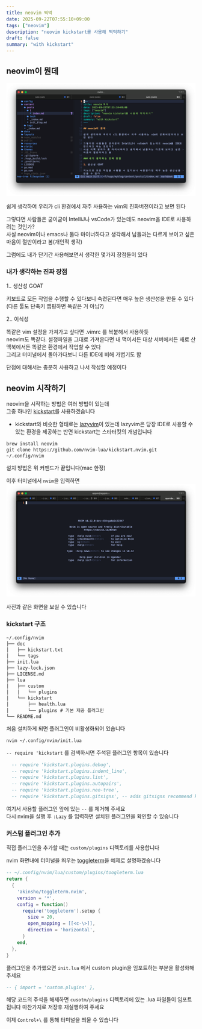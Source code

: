 ```yaml
---
title: neovim 찍먹
date: 2025-09-22T07:55:10+09:00
tags: ["neovim"]
description: "neovim kickstart를 사용해 찍먹하기"
draft: false
summary: "with kickstart"
---
```


## neovim이 뭔데

![이게neovim이다](./image.png)

쉽게 생각하여 우리가 cli 환경에서 자주 사용하는 vim의 진화버전이라고 보면 된다

그렇다면 사람들은 굳이굳이 IntelliJ나 vsCode가 있는데도 neovim을 IDE로 사용하려는 것인가?  
사실 neovim이나 emacs나 둘다 마이너하다고 생각해서 남들과는 다르게 보이고 싶은 마음이 절반이라고 봄(개인적 생각)  

그럼에도 내가 단기간 사용해보면서 생각한 몇가지 장점들이 있다  

### 내가 생각하는 진짜 장점

1.. 생산성 GOAT

키보드로 모든 작업을 수행할 수 있다보니 숙련된다면 매우 높은 생산성을 만들 수 있다  
(다른 툴도 단축키 맵핑하면 똑같은 거 아님?)

2.. 이식성

똑같은 vim 설정을 가져가고 싶다면 .vimrc 를 복붙해서 사용하듯  
neovim도 똑같다. 설정파일을 그대로 가져온다면 내 맥이서든 대상 서버에서든 새로 산 맥북에서든 똑같은 환경에서 작업할 수 있다  
그리고 터미널에서 돌아가다보니 다른 IDE에 비해 가볍기도 함

단점에 대해서는 충분히 사용하고 나서 작성할 예정이다  

## neovim 시작하기

neovim을 시작하는 방법은 여러 방법이 있는데  
그중 하나인 [kickstart](https://github.com/nvim-lua/kickstart.nvim)를 사용하겠습니다  

- kickstart와 비슷한 형태로는 [lazyvim](https://www.lazyvim.org/)이 있는데 lazyvim은 당장 IDE로 사용할 수 있는 환경을 제공하는 반면 kickstart는 스타터킷의 개념입니다

``` shell
brew install neovim
git clone https://github.com/nvim-lua/kickstart.nvim.git ~/.config/nvim
```

설치 방법은 위 커맨드가 끝입니다(mac 한정)  

이후 터미널에서 `nvim`을 입력하면
![nvim_init](./nvim_init.png)

사진과 같은 화면을 보실 수 있습니다  

### kickstart 구조

``` tree
~/.config/nvim
├── doc
│   ├── kickstart.txt
│   └── tags
├── init.lua
├── lazy-lock.json
├── LICENSE.md
├── lua
│   ├── custom
│   │   └── plugins
│   └── kickstart
│       ├── health.lua
│       └── plugins # 기본 제공 플러그인 
└── README.md

```

처음 설치하게 되면 플러그인이 비활성화되어 있습니다  

``` shell
nvim ~/.config/nvim/init.lua
```

`-- require 'kickstart` 를 검색하시면 주석된 플러그인 항목이 있습니다  

``` lua
  -- require 'kickstart.plugins.debug',
  -- require 'kickstart.plugins.indent_line',
  -- require 'kickstart.plugins.lint',
  -- require 'kickstart.plugins.autopairs',
  -- require 'kickstart.plugins.neo-tree',
  -- require 'kickstart.plugins.gitsigns', -- adds gitsigns recommend keymaps
```

여기서 사용할 플러그인 앞에 있는 `--` 를 제거해 주세요  
다시 nvim을 실행 후 `:Lazy` 를 입력하면 설치된 플러그인을 확인할 수 있습니다

### 커스텀 플러그인 추가  

직접 플러그인을 추가할 때는 `custom/plugins` 디렉토리를 사용합니다  

nvim 화면내에 터미널을 띄우는 [toggleterm](https://github.com/akinsho/toggleterm.nvim)을 예제로 설명하겠습니다  

``` lua
-- ~/.config/nvim/lua/custom/plugins/toogleterm.lua
return {
  {
    'akinsho/toggleterm.nvim',
    version = '*',
    config = function()
      require('toggleterm').setup {
        size = 20,
        open_mapping = [[<c-\>]],
        direction = 'horizontal',
      }
    end,
  },
}
```

플러그인을 추가했으면 `init.lua` 에서 custom plugin을 임포트하는 부분을 활성화해 주세요

``` lua
-- { import = 'custom.plugins' },
```

해당 코드의 주석을 해제하면 `cusotm/plugins` 디렉토리에 있는 .lua 파일들이 임포트 됩니다
마찬가지로 저장후 재실행하여 주세요  

이제 `Control+\` 를 통해 터미널을 띄울 수 있습니다  
